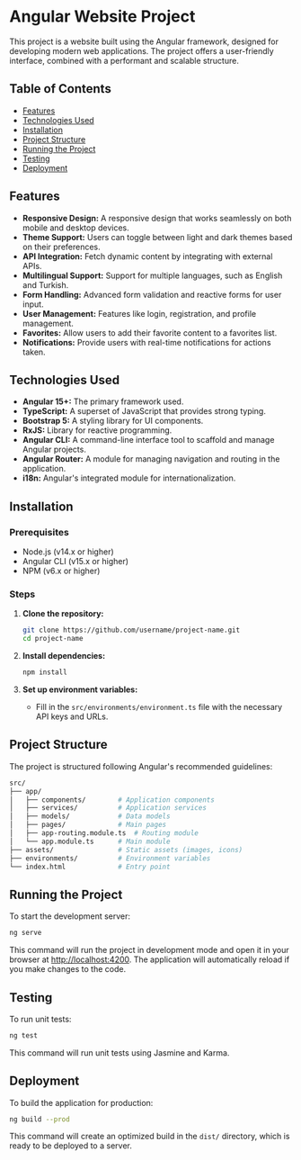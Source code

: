 # Angular Website Project

This project is a website built using the Angular framework, designed for developing modern web applications. The project offers a user-friendly interface, combined with a performant and scalable structure.

## Table of Contents

- [Features](#features)
- [Technologies Used](#technologies-used)
- [Installation](#installation)
- [Project Structure](#project-structure)
- [Running the Project](#running-the-project)
- [Testing](#testing)
- [Deployment](#deployment)

## Features

- **Responsive Design:** A responsive design that works seamlessly on both mobile and desktop devices.
- **Theme Support:** Users can toggle between light and dark themes based on their preferences.
- **API Integration:** Fetch dynamic content by integrating with external APIs.
- **Multilingual Support:** Support for multiple languages, such as English and Turkish.
- **Form Handling:** Advanced form validation and reactive forms for user input.
- **User Management:** Features like login, registration, and profile management.
- **Favorites:** Allow users to add their favorite content to a favorites list.
- **Notifications:** Provide users with real-time notifications for actions taken.

## Technologies Used

- **Angular 15+:** The primary framework used.
- **TypeScript:** A superset of JavaScript that provides strong typing.
- **Bootstrap 5:** A styling library for UI components.
- **RxJS:** Library for reactive programming.
- **Angular CLI:** A command-line interface tool to scaffold and manage Angular projects.
- **Angular Router:** A module for managing navigation and routing in the application.
- **i18n:** Angular's integrated module for internationalization.

## Installation

### Prerequisites

- Node.js (v14.x or higher)
- Angular CLI (v15.x or higher)
- NPM (v6.x or higher)

### Steps

1. **Clone the repository:**
   ```bash
   git clone https://github.com/username/project-name.git
   cd project-name
   ```

2. **Install dependencies:**
   ```bash
   npm install
   ```

3. **Set up environment variables:**
   - Fill in the `src/environments/environment.ts` file with the necessary API keys and URLs.

## Project Structure

The project is structured following Angular's recommended guidelines:

```bash
src/
├── app/
│   ├── components/        # Application components
│   ├── services/          # Application services
│   ├── models/            # Data models
│   ├── pages/             # Main pages
│   ├── app-routing.module.ts  # Routing module
│   └── app.module.ts      # Main module
├── assets/                # Static assets (images, icons)
├── environments/          # Environment variables
└── index.html             # Entry point
```

## Running the Project

To start the development server:

```bash
ng serve
```

This command will run the project in development mode and open it in your browser at [http://localhost:4200](http://localhost:4200). The application will automatically reload if you make changes to the code.

## Testing

To run unit tests:

```bash
ng test
```

This command will run unit tests using Jasmine and Karma.

## Deployment

To build the application for production:

```bash
ng build --prod
```

This command will create an optimized build in the `dist/` directory, which is ready to be deployed to a server.
